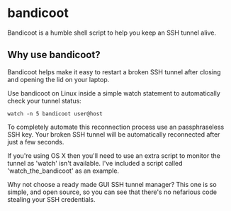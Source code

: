 # bandicoot
Bandicoot is a humble shell script to help you keep an SSH tunnel alive.

## Why use bandicoot?
Bandicoot helps make it easy to restart a broken SSH tunnel after closing and opening the lid on your laptop.

Use bandicoot on Linux inside a simple watch statement to automatically check your tunnel status:

`watch -n 5 bandicoot user@host`

To completely automate this reconnection process use an passphraseless SSH key. Your broken SSH tunnel will be automatically reconnected after just a few seconds.

If you're using OS X then you'll need to use an extra script to monitor the tunnel as 'watch' isn't available. I've included a script called 'watch\_the\_bandicoot' as an example.

Why not choose a ready made GUI SSH tunnel manager? This one is so simple, and open source, so you can see that there's no nefarious code stealing your SSH credentials.
